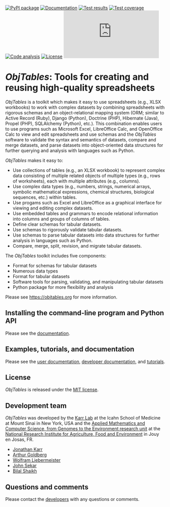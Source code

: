 [![PyPI package](https://img.shields.io/pypi/v/obj_tables.svg)](https://pypi.python.org/pypi/obj_tables)
[![Documentation](https://readthedocs.org/projects/obj-tables/badge/?version=latest)](https://docs.karrlab.org/obj_tables)
[![Test results](https://circleci.com/gh/KarrLab/obj_tables.svg?style=shield)](https://circleci.com/gh/KarrLab/obj_tables)
[![Test coverage](https://coveralls.io/repos/github/KarrLab/obj_tables/badge.svg)](https://coveralls.io/github/KarrLab/obj_tables)
[![Code analysis](https://api.codeclimate.com/v1/badges/164d7483a2d3bb68b3ca/maintainability)](https://codeclimate.com/github/KarrLab/obj_tables)
[![License](https://img.shields.io/github/license/KarrLab/obj_tables.svg)](LICENSE)
![Analytics](https://ga-beacon.appspot.com/UA-86759801-1/obj_tables/README.md?pixel)

# *ObjTables*: Tools for creating and reusing high-quality spreadsheets

*ObjTables* is a toolkit which makes it easy to use spreadsheets (e.g., XLSX workbooks) to work with complex datasets by combining spreadsheets with rigorous schemas and an object-relational mapping system (ORM; similar to Active Record (Ruby), Django (Python), Doctrine (PHP), Hibernate (Java), Propel (PHP), SQLAlchemy (Python), etc.). This combination enables users to use programs such as Microsoft Excel, LibreOffice Calc, and OpenOffice Calc to view and edit spreadsheets and use schemas and the *ObjTables* software to validate the syntax and semantics of datasets, compare and merge datasets, and parse datasets into object-oriented data structures for further querying and analysis with languages such as Python.

*ObjTables* makes it easy to:

* Use collections of tables (e.g., an XLSX workbook) to represent complex data consisting of multiple related objects of multiple types (e.g., rows of worksheets), each with multiple attributes (e.g., columns).
* Use complex data types (e.g., numbers, strings, numerical arrays, symbolic mathematical expressions, chemical structures, biological sequences, etc.) within tables.
* Use progams such as Excel and LibreOffice as a graphical interface for viewing and editing complex datasets.
* Use embedded tables and grammars to encode relational information into columns and groups of columns of tables.
* Define clear schemas for tabular datasets.
* Use schemas to rigorously validate tabular datasets.
* Use schemas to parse tabular datasets into data structures for further analysis in languages such as Python.
* Compare, merge, split, revision, and migrate tabular datasets.

The *ObjTables* toolkit includes five components:

* Format for schemas for tabular datasets
* Numerous data types
* Format for tabular datasets
* Software tools for parsing, validating, and manipulating tabular datasets
* Python package for more flexibility and analysis

Please see https://objtables.org for more information.

## Installing the command-line program and Python API
Please see the [documentation](https://docs.karrlab.org/obj_tables/installation.html).

## Examples, tutorials, and documentation
Please see the [user documentation](https://www.objtables.org), [developer documentation](https://docs.karrlab.org/obj_tables), and [tutorials](https://sandbox.karrlab.org).

## License
*ObjTables* is released under the [MIT license](LICENSE).

## Development team
*ObjTables* was developed by the [Karr Lab](https://www.karrlab.org) at the Icahn School of Medicine at Mount Sinai in New York, USA and the [Applied Mathematics and Computer Science, from Genomes to the Environment research unit](https://maiage.inra.fr/) at the [National Research Institute for Agriculture, Food and Environment](https://www.inrae.fr/en/centres/ile-france-jouy-josas-antony/) in Jouy en Josas, FR.

* [Jonathan Karr](https://www.karrlab.org)
* [Arthur Goldberg](https://www.mountsinai.org/profiles/arthur-p-goldberg)
* [Wolfram Liebermeister](http://genome.jouy.inra.fr/~wliebermeis/index_en.html)
* [John Sekar](https://www.linkedin.com/in/john-sekar/)
* [Bilal Shaikh](https://www.bshaikh.com)

## Questions and comments
Please contact the [developers](mailto:info@objtables.org) with any questions or comments.

